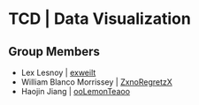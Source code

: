 # TCD | Data Visualization

## Group Members
- Lex Lesnoy | [exweilt](https://github.com/exweilt)
- William Blanco Morrissey | [ZxnoRegretzX](https://github.com/ZxnoRegretxZ)
- Haojin Jiang | [ooLemonTeaoo](https://github.com/ooLemonTeaoo)
